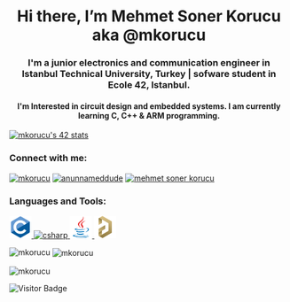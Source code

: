 <h1 align="center">Hi there, I’m Mehmet Soner Korucu aka @mkorucu</h1>
<h3 align="center">I'm a junior electronics and communication engineer in Istanbul Technical University, Turkey | sofware student in Ecole 42, Istanbul.</h3>
<h4 align="center">I'm Interested in circuit design and embedded systems. I am currently learning C, C++ & ARM programming.</h4>


[![mkorucu's 42 stats](https://badge42.vercel.app/api/v2/clei87tbh00060fle084fd3nf/stats?cursusId=21&coalitionId=227)](https://github.com/JaeSeoKim/badge42)

<h3 align="left">Connect with me:</h3>
<p align="left">
<a href="http://mehmetsonerkorucu.com" target="blank"><img align="center" src="https://static.wixstatic.com/media/f14254_5083ef63dd524f19890d00f265f2181e~mv2.png/v1/crop/x_0,y_273,w_960,h_267/fill/w_288,h_80,al_c,q_85,usm_0.66_1.00_0.01,enc_auto/logo.svg" alt="mkorucu" height="30" width="40" /></a>
<a href="https://www.instagram.com/anunnameddude/" target="blank"><img align="center" src="https://raw.githubusercontent.com/rahuldkjain/github-profile-readme-generator/master/src/images/icons/Social/instagram.svg" alt="anunnameddude" height="30" width="40" /></a>
<a href="https://www.linkedin.com/in/mehmet-soner-korucu-9064a3150" target="blank"><img align="center" src="https://raw.githubusercontent.com/rahuldkjain/github-profile-readme-generator/master/src/images/icons/Social/linked-in-alt.svg" alt="mehmet soner korucu" height="30" width="40" /></a>
</p>

<h3 align="left">Languages and Tools:</h3>
<p align="left"> <a href="https://www.cprogramming.com/" target="_blank" rel="noreferrer"> <img src="https://raw.githubusercontent.com/devicons/devicon/master/icons/c/c-original.svg" alt="c" width="40" height="40"/> </a> <a href="https://cplusplus.com" target="_blank" rel="noreferrer"> <img src="https://raw.githubusercontent.com/isocpp/logos/64ef037049f87ac74875dbe72695e59118b52186/cpp_logo.svg" alt="csharp" width="40" height="40"/> </a> <a href="https://www.java.com" target="_blank" rel="noreferrer"> <img src="https://raw.githubusercontent.com/devicons/devicon/master/icons/java/java-original.svg" alt="java" width="40" height="40"/> </a> <a href="https://www.altium.com" target="_blank" rel="noreferrer"> <img src="https://raw.githubusercontent.com/github/explore/7af95003139e68a3a54e382bb4f23a72836ef348/topics/altium-designer/altium-designer.png" alt="altium" width="40" height="40"/> </a> </p>

<p><img align="left" src="https://github-readme-stats.vercel.app/api/top-langs?username=mkorucu&show_icons=true&locale=en&layout=compact" alt="mkorucu" /></p>

<p>&nbsp;<img align="center" src="https://github-readme-stats.vercel.app/api?username=mkorucu&show_icons=true&locale=en" alt="mkorucu" /></p>

<p><img align="center" src="https://github-readme-streak-stats.herokuapp.com/?user=mkorucu&" alt="mkorucu" /></p>

![Visitor Badge](https://visitor-badge.laobi.icu/badge?page_id=mkorucu.mkorucu)
